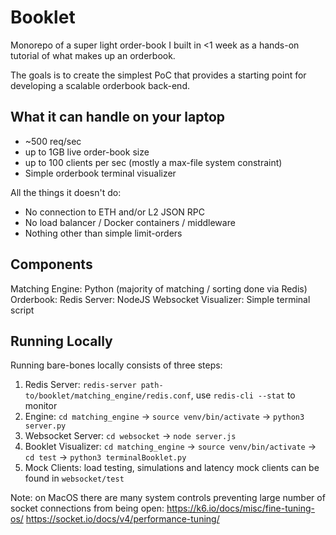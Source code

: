 # Booklet
Monorepo of a super light order-book I built in <1 week as a hands-on tutorial of what makes up an orderbook.

The goals is to create the simplest PoC that provides a starting point for developing a scalable orderbook back-end.

## What it can handle on your laptop

- ~500 req/sec 
- up to 1GB live order-book size
- up to 100 clients per sec (mostly a max-file system constraint) 
- Simple orderbook terminal visualizer

All the things it doesn't do:
- No connection to ETH and/or L2 JSON RPC
- No load balancer / Docker containers / middleware
- Nothing other than simple limit-orders

## Components

Matching Engine: Python (majority of matching / sorting done via Redis)
Orderbook: Redis
Server: NodeJS Websocket
Visualizer: Simple terminal script

## Running Locally 
Running bare-bones locally consists of three steps:
1) Redis Server: `redis-server path-to/booklet/matching_engine/redis.conf`, use `redis-cli --stat` to monitor
2) Engine: `cd matching_engine` -> `source venv/bin/activate` -> `python3 server.py`
3) Websocket Server: `cd websocket` -> `node server.js`
4) Booklet Visualizer: `cd matching_engine` -> `source venv/bin/activate` -> `cd test` -> `python3 terminalBooklet.py`
5) Mock Clients: load testing, simulations and latency mock clients can be found in `websocket/test`

Note: on MacOS there are many system controls preventing large number of socket connections from being open:
https://k6.io/docs/misc/fine-tuning-os/
https://socket.io/docs/v4/performance-tuning/
